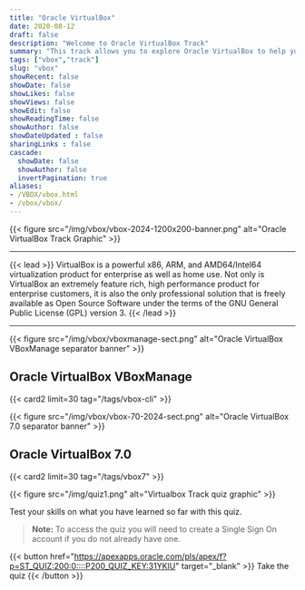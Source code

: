 ```yaml
---
title: "Oracle VirtualBox"
date: 2020-08-12
draft: false
description: "Welcome to Oracle VirtualBox Track"
summary: "This track allows you to explore Oracle VirtualBox to help you grow your skill set using free videos and hands-on tutorials and labs. Whether you are working with traditional, cloud-based, or virtual environments, these skills will progress your knowledge into becoming better at testing, developing, demonstrating, and deploying solutions across multiple platforms from ultra-books to high-end server class hardware and cloud infrastructure, using a lightweight, easy to use, fast and powerful virtualization engine."
tags: ["vbox","track"]
slug: "vbox"
showRecent: false
showDate: false
showLikes: false
showViews: false
showEdit: false
showReadingTime: false
showAuthor: false
showDateUpdated : false
sharingLinks : false
cascade:
  showDate: false
  showAuthor: false
  invertPagination: true
aliases:
- /VBOX/vbox.html
- /vbox/vbox/
---
```


{{< figure src="/img/vbox/vbox-2024-1200x200-banner.png" alt="Oracle VirtualBox Track Graphic" >}}

---

{{< lead >}} VirtualBox is a powerful x86, ARM, and AMD64/Intel64 virtualization product for enterprise as well as home use. Not only is VirtualBox an extremely feature rich, high performance product for enterprise customers, it is also the only professional solution that is freely available as Open Source Software under the terms of the GNU General Public License (GPL) version 3. {{< /lead >}}

---

{{< figure src="/img/vbox/vboxmanage-sect.png" alt="Oracle VirtualBox VBoxManage separator banner" >}}

## Oracle VirtualBox VBoxManage
{{< card2 limit=30 tag="/tags/vbox-cli" >}}

{{< figure src="/img/vbox/vbox-70-2024-sect.png" alt="Oracle VirtualBox 7.0 separator banner" >}}

## Oracle VirtualBox 7.0
{{< card2 limit=30 tag="/tags/vbox7" >}}

{{< figure src="/img/quiz1.png" alt="Virtualbox Track quiz graphic" >}}

Test your skills on what you have learned so far with this quiz.

> **Note:** To access the quiz you will need to create a Single Sign On account if you do not already have one.

{{< button href="https://apexapps.oracle.com/pls/apex/f?p=ST_QUIZ:200:0::::P200_QUIZ_KEY:31YKIU" target="_blank" >}}
Take the quiz
{{< /button >}}

